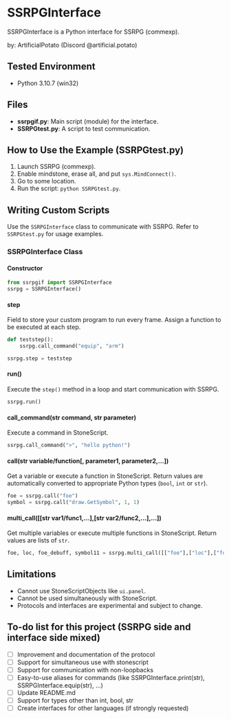 
# SSRPGInterface

SSRPGInterface is a Python interface for SSRPG (commexp).

by: ArtificialPotato (Discord @artificial.potato)

## Tested Environment

- Python 3.10.7 (win32)

## Files

- **ssrpgif.py**: Main script (module) for the interface.
- **SSRPGtest.py**: A script to test communication.

## How to Use the Example (SSRPGtest.py)

1. Launch SSRPG (commexp).
2. Enable mindstone, erase all, and put `sys.MindConnect()`.
3. Go to some location.
4. Run the script: `python SSRPGtest.py`.

## Writing Custom Scripts

Use the `SSRPGInterface` class to communicate with SSRPG. Refer to `SSRPGtest.py` for usage examples.

### SSRPGInterface Class

#### Constructor

```python
from ssrpgif import SSRPGInterface
ssrpg = SSRPGInterface()
```

#### step
Field to store your custom program to run every frame.
Assign a function to be executed at each step.

```python
def teststep():
    ssrpg.call_command("equip", "arm")

ssrpg.step = teststep
```

#### run()

Execute the `step()` method in a loop and start communication with SSRPG.

```python
ssrpg.run()
```

#### call_command(str command, str parameter)

Execute a command in StoneScript.

```python
ssrpg.call_command(">", "hello python!")
```

#### call(str variable/function[, parameter1, parameter2,...])

Get a variable or execute a function in StoneScript. Return values are automatically converted to appropriate Python types (`bool`, `int` or `str`).

```python
foe = ssrpg.call("foe")
symbol = ssrpg.call("draw.GetSymbol", 1, 1)
```

#### multi_call([[str var1/func1,...],[str var2/func2,...],...])

Get multiple variables or execute multiple functions in StoneScript. Return values are lists of `str`.

```python
foe, loc, foe_debuff, symbol11 = ssrpg.multi_call([["foe"],["loc"],["foe.debuffs.string"],["draw.GetSymbol", 1, 1]])
```

## Limitations

- Cannot use StoneScriptObjects like `ui.panel`.
- Cannot be used simultaneously with StoneScript.
- Protocols and interfaces are experimental and subject to change.

## To-do list for this project (SSRPG side and interface side mixed)
- [ ] Improvement and documentation of the protocol
- [ ] Support for simultaneous use with stonescript
- [ ] Support for communication with non-loopbacks
- [ ] Easy-to-use aliases for commands (like SSRPGInterface.print(str), SSRPGInterface.equip(str), ...)
- [ ] Update README.md
- [ ] Support for types other than int, bool, str
- [ ] Create interfaces for other languages (if strongly requested)
